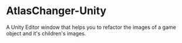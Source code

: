 # AtlasChanger-Unity
A Unity Editor window that helps you to refactor the images of a game object and it's children's images.
